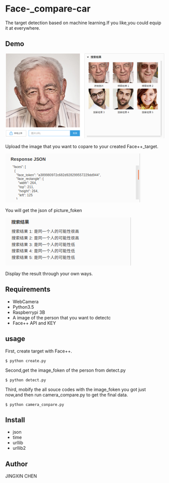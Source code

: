 # Face-_compare-car
The target detection based on machine learning.If you like,you could equip it at everywhere.

## Demo
![](https://github.com/chenjingxin97/Face-_compare-car/blob/master/Screenshot%20from%202017-07-11%2019-15-19.png)

Upload the image that you want to copare to your created Face++_target.

![](https://github.com/chenjingxin97/Face-_compare-car/blob/master/Screenshot%20from%202017-07-11%2019-16-36.png)

You will get the json of picture_foken

![](https://github.com/chenjingxin97/Face-_compare-car/blob/master/Screenshot%20from%202017-07-11%2019-16-46.png)

Display the result through your own ways.

## Requirements
* WebCamera
* Python3.5
* Raspberrypi 3B
* A image of the person that you want to detectc
* Face++ API and KEY
## usage
First, create target with Face++.

    $ python create.py

Second,get the image_foken of the person from detect.py

    $ python detect.py
    
Third, mobify the all souce codes with the image_foken you got just now,and then run camera_compare.py to get the final data.

    $ python camera_conpare.py

## Install
* json 
* time 
* urllib 
* urllib2

## Author
JINGXIN CHEN
